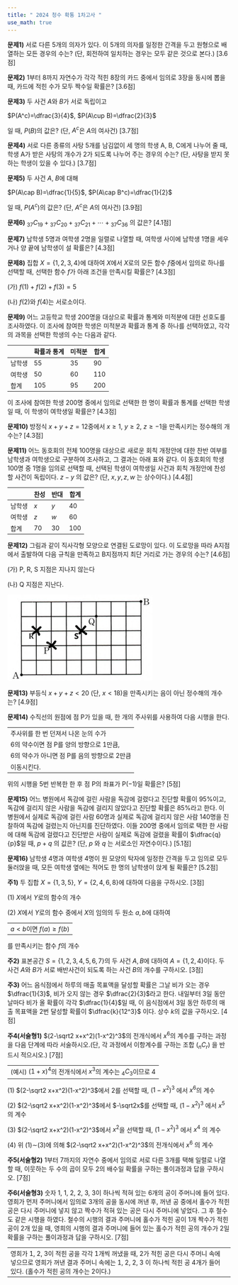 ```yaml
---
title: " 2024 청수 확통 1차고사 "
use_math: true
---
```


**문제1)** 서로 다른 5개의 의자가 있다. 이 5개의 의자를 일정한 간격을 두고 원형으로 배열하는 모든 경우의 수는? (단, 회전하여 일치하는 경우는 모두 같은 것으로 본다.) [3.6점] 


**문제2)** 1부터 8까지 자연수가 각각 적힌 8장의 카드 중에서 임의로 3장을 동시에 뽑을 때, 카드에 적힌 수가 모두 짝수일 확률은? [3.6점]


**문제3)** 두 사건 $A$와 $B$가 서로 독립이고

$P(A^c)=\dfrac{3}{4}$, $P(A\cup B)=\dfrac{2}{3}$

일 때, $P(B)$의 값은? (단, $A^c$은 $A$의 여사건) [3.7점]

**문제4)** 서로 다른 종류의 사탕 5개를 남김없이 세 명의 학생 A, B, C에게 나누어 줄 때, 학생 A가 받은 사탕의 개수가 2가 되도록 나누어 주는 경우의 수는? (단, 사탕을 받지 못하는 학생이 있을 수 있다.) [3.7점]


**문제5)** 두 사건 $A$, $B$에 대해

$P(A\cap B)=\dfrac{1}{5}$, $P(A\cap B^c)=\dfrac{1}{2}$

일 때, $P(A^c)$의 값은? (단, $A^c$은 $A$의 여사건) [3.9점]


**문제6)** ${_{37}}C{_{19}}+{_{37}}C{_{20}}+{_{37}}C{_{21}}+\cdots+{_{37}}C{_{36}}$ 의 값은? [4.1점]

**문제7)** 남학생 5명과 여학생 2명을 일렬로 나열할 때, 여학생 사이에 남학생 1명을 세우거나 양 끝에 남학생이 설 확률은? [4.3점]

**문제8)** 집합 $X=\lbrace 1, 2, 3, 4\rbrace$에 대하여 $X$에서 $X$로의 모든 함수 $f$중에서 임의로 하나를 선택할 때, 선택한 함수 $f$가 아래 조건을 만족시킬 확률은? [4.3점]

(가) $f(1)+f(2)+f(3)=5$

(나) $f(2)$와 $f(4)$는 서로소이다.

**문제9)** 어느 고등학교 학생 200명을 대상으로 확률과 통계와 미적분에 대한 선호도를 조사하였다. 이 조사에 참여한 학생은 미적분과 확률과 통계 중 하나를 선택하였고, 각각의 과목을 선택한 학생의 수는 다음과 같다.

||확률과 통계|미적분|합계|
|---|---|---|---|
|남학생|55|35|90|
|여학생|50|60|110|
|합계|105|95|200|

이 조사에 참여한 학생 200명 중에서 임의로 선택한 한 명이 확률과 통계를 선택한 학생일 때, 이 학생이 여학생일 확률은? [4.3점]

**문제10)** 방정식 $x+y+z=12$중에서 $x\ge1$, $y\ge2$, $z\ge-1$을 만족시키는 정수해의 개수는? [4.3점] 

**문제11)** 어느 동호회의 전체 100명을 대상으로 새로운 회칙 개정안에 대한 찬반 여부를 남학생과 여학생으로 구분하여 조사하고, 그 결과는 아래 표와 같다. 이 동호회의 학생 100명 중 1명을 임의로 선택할 때, 선택된 학생이 여학생일 사건과 회칙 개정안에 찬성할 사건이 독립이다. $z-y$ 의 값은? (단, $x, y, z, w$ 는 상수이다.) [4.4점]

||찬성|반대|합계|
|---|---|---|---|
|남학생|$x$|$y$|40|
|여학생|$z$|$w$|60|
|합계|70|30|100|

**문제12)** 그림과 같이 직사각형 모양으로 연결된 도로망이 있다. 이 도로망을 따라 A지점에서 출발하여 다음 규칙을 만족하고 B지점까지 최단 거리로 가는 경우의 수는? [4.6점]

(가) P, R, S 지점은 지나지 않는다

(나) Q 지점은 지난다.


<img src="/assets/Pasted image 20240427135534.png"/>


**문제13)** 부등식 $x+y+z<20$ (단, $x<18$)을 만족시키는 음이 아닌 정수해의 개수는? [4.9점]

**문제14)** 수직선의 원점에 점 P가 있을 때, 한 개의 주사위를 사용하여 다음 시행을 한다.

||
|-|
|주사위를 한 번 던져서 나온 눈의 수가 |
|6의 약수이면 점 P를 양의 방향으로 1만큼,|
|6의 약수가 아니면 점 P를 음의 방향으로 2만큼|
|이동시킨다.|

위의 시행을 5번 반복한 한 후 점 P의 좌표가 P$(-1)$일 확률은? [5점]

**문제15)** 어느 병원에서 독감에 걸린 사람을 독감에 걸렸다고 진단할 확률이 95$\%$이고, 독감에 걸리지 않은 사람을 독감에 걸리지 않았다고 진단할 확률은 85$\%$라고 한다. 이 병원에서 실제로 독감에 걸린 사람 60명과 실제로 독감에 걸리지 않은 사람 140명을 진찰하여 독감에 걸렸는지 아닌지를 진단하였다. 이들 200명 중에서 임의로 택한 한 사람에 대해 독감에 걸렸다고 진단받은 사람이 실제로 독감에 걸렸을 확률이 $\dfrac{q}{p}$일 때, $p+q$ 의 값은? (단, $p$ 와 $q$ 는 서로소인 자연수이다.) [5.1점] 


**문제16)** 남학생 4명과 여학생 4명이 원 모양의 탁자에 일정한 간격을 두고 임의로 모두 둘러앉을 때, 모든 여학생 옆에는 적어도 한 명의 남학생이 앉게 될 확률은? [5.2점]

**주1)** 두 집합 $X=\lbrace 1, 3, 5\rbrace$, $Y=\lbrace 2, 4, 6, 8\rbrace$에 대하여 다음을 구하시오. [3점]

(1) $X$에서 $Y$로의 함수의 개수

(2) $X$에서 $Y$로의 함수 중에서 $X$의 임의의 두 원소 $a, b$에 대하여 

||
|-|
|$a<b$이면 $f(a)\ge f(b)$|

를 만족시키는 함수 $f$의 개수


**주2)** 표본공간 $S=\lbrace 1, 2, 3, 4, 5, 6, 7\rbrace$의 두 사건 $A, B$에 대하여 $A=\lbrace 1, 2, 4\rbrace$이다. 두 사건 $A$와 $B$가 서로 배반사건이 되도록 하는 사건 $B$의 개수를 구하시오. [3점]


**주3)** 어느 음식점에서 하루의 매출 목표액을 달성할 확률은 그날 비가 오는 경우 $\dfrac{1}{3}$, 비가 오지 않는 경우 $\dfrac{2}{3}$라고 한다. 내일부터 3일 동안 날마다 비가 올 확률이 각각 $\dfrac{1}{4}$일 때, 이 음식점에서 3일 동안 하루의 매출 목표액을 2번 달성할 확률이 $\dfrac{k}{12^3}$ 이다. 상수 $k$의 값을 구하시오. [4점]


**주4(서술형1)** $(2-\sqrt2 x+x^2)(1-x^2)^3$의 전개식에서 $x^6$의 계수를 구하는 과정을 다음 단계에 따라 서술하시오.(단, 각 과정에서 이항계수를 구하는 조합 (${_n}C{_r}$) 을 반드시 적으시오.) [7점]

|   |
|---|
|(예시) $(1+x)^4$의 전개식에서 $x^3$의 계수는 ${_4}C{_3}$이므로 4|

(1) $(2-\sqrt2 x+x^2)(1-x^2)^3$에서 2를 선택할 때, $(1-x^2)^3$ 에서 $x^6$의 계수

(2) $(2-\sqrt2 x+x^2)(1-x^2)^3$에서 $-\sqrt2x$를 선택할 때, $(1-x^2)^3$ 에서 $x^5$ 의 계수

(3) $(2-\sqrt2 x+x^2)(1-x^2)^3$에서 $x^2$을 선택할 때, $(1-x^2)^3$ 에서 $x^4$ 의 계수

(4) 위 (1)∼(3)에 의해 $(2-\sqrt2 x+x^2)(1-x^2)^3$의 전개식에서 $x^6$ 의 계수

**주5(서술형2)** 1부터 7까지의 자연수 중에서 임의로 서로 다른 3개를 택해 일렬로 나열할 때, 이웃하는 두 수의 곱이 모두 2의 배수일 확률을 구하는 풀이과정과 답을 구하시오. [7점]


**주6(서술형3)** 숫자 1, 1, 2, 2, 3, 3이 하나씩 적혀 있는 6개의 공이 주머니에 들어 있다. 영희가 먼저 주머니에서 임의로 3개의 공을 동시에 꺼낸 후, 꺼낸 공 중에서 홀수가 적힌 공은 다시 주머니에 넣지 않고 짝수가 적혀 있는 공은 다시 주머니에 넣었다. 그 후 철수도 같은 시행을 하였다. 철수의 시행의 결과 주머니에 홀수가 적힌 공이 1개 짝수가 적힌 공이 2개 있을 때, 영희의 시행의 결과 주머니에 들어 있는 홀수가 적힌 공의 개수가 2일 확률을 구하는 풀이과정과 답을 구하시오. [7점]

||
|-|
|영희가 1, 2, 3이 적힌 공을 각각 1개씩 꺼냈을 때, 2가 적힌 공은 다시 주머니 속에 넣으므로 영희가 꺼낸 결과 주머니 속에는 1, 2, 2, 3 이 하나씩 적힌 공 4개가 들어 있다. (홀수가 적힌 공의 개수는 2이다.)|